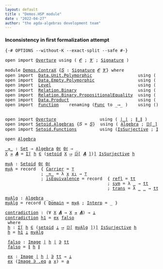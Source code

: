 ```yaml
---
layout: default
title : "Demos.HSP module"
date : "2022-04-27"
author: "the agda-algebras development team"
---
```


### <a id="inconsistency-in-first-formalization-attempt">Inconsistency in first formalization attempt</a>

<pre class="Agda">
<a id="238" class="Symbol">{-#</a> <a id="242" class="Keyword">OPTIONS</a> <a id="250" class="Pragma">--without-K</a> <a id="262" class="Pragma">--exact-split</a> <a id="276" class="Pragma">--safe</a> <a id="283" class="Symbol">#-}</a>

<a id="288" class="Keyword">open</a> <a id="293" class="Keyword">import</a> <a id="300" href="Overture.html" class="Module">Overture</a> <a id="309" class="Keyword">using</a> <a id="315" class="Symbol">(</a> <a id="317" href="Overture.Signatures.html#520" class="Generalizable">𝓞</a> <a id="319" class="Symbol">;</a> <a id="321" href="Overture.Signatures.html#522" class="Generalizable">𝓥</a> <a id="323" class="Symbol">;</a> <a id="325" href="Overture.Signatures.html#3171" class="Function">Signature</a> <a id="335" class="Symbol">)</a>

<a id="338" class="Keyword">module</a> <a id="345" href="Demos.ContraX.html" class="Module">Demos.ContraX</a> <a id="359" class="Symbol">{</a><a id="360" href="Demos.ContraX.html#360" class="Bound">𝑆</a> <a id="362" class="Symbol">:</a> <a id="364" href="Overture.Signatures.html#3171" class="Function">Signature</a> <a id="374" href="Overture.Signatures.html#520" class="Generalizable">𝓞</a> <a id="376" href="Overture.Signatures.html#522" class="Generalizable">𝓥</a><a id="377" class="Symbol">}</a> <a id="379" class="Keyword">where</a>
<a id="385" class="Keyword">open</a> <a id="390" class="Keyword">import</a>  <a id="398" href="Data.Unit.Polymorphic.html" class="Module">Data.Unit.Polymorphic</a>                  <a id="437" class="Keyword">using</a> <a id="443" class="Symbol">(</a> <a id="445" href="Data.Unit.Polymorphic.Base.html#480" class="Function">⊤</a> <a id="447" class="Symbol">;</a> <a id="449" href="Data.Unit.Polymorphic.Base.html#524" class="Function">tt</a> <a id="452" class="Symbol">)</a>
<a id="454" class="Keyword">open</a> <a id="459" class="Keyword">import</a>  <a id="467" href="Data.Empty.Polymorphic.html" class="Module">Data.Empty.Polymorphic</a>                 <a id="506" class="Keyword">using</a> <a id="512" class="Symbol">(</a> <a id="514" href="Data.Empty.Polymorphic.html#331" class="Function">⊥</a> <a id="516" class="Symbol">)</a>
<a id="518" class="Keyword">open</a> <a id="523" class="Keyword">import</a>  <a id="531" href="Level.html" class="Module">Level</a>                                  <a id="570" class="Keyword">using</a> <a id="576" class="Symbol">(</a> <a id="578" href="Level.html#512" class="Function">0ℓ</a> <a id="581" class="Symbol">)</a>
<a id="583" class="Keyword">open</a> <a id="588" class="Keyword">import</a>  <a id="596" href="Relation.Binary.html" class="Module">Relation.Binary</a>                        <a id="635" class="Keyword">using</a> <a id="641" class="Symbol">(</a> <a id="643" href="Relation.Binary.Bundles.html#1009" class="Record">Setoid</a> <a id="650" class="Symbol">)</a>
<a id="652" class="Keyword">open</a> <a id="657" class="Keyword">import</a>  <a id="665" href="Relation.Binary.PropositionalEquality.html" class="Module">Relation.Binary.PropositionalEquality</a>  <a id="704" class="Keyword">using</a> <a id="710" class="Symbol">(</a> <a id="712" href="Relation.Binary.PropositionalEquality.Properties.html#3972" class="Function">setoid</a> <a id="719" class="Symbol">)</a>
<a id="721" class="Keyword">open</a> <a id="726" class="Keyword">import</a>  <a id="734" href="Data.Product.html" class="Module">Data.Product</a>                           <a id="773" class="Keyword">using</a> <a id="779" class="Symbol">(</a> <a id="781" href="Data.Product.html#916" class="Function">Σ-syntax</a> <a id="790" class="Symbol">)</a>
<a id="792" class="Keyword">open</a> <a id="797" class="Keyword">import</a>  <a id="805" href="Function.html" class="Module">Function</a>    <a id="817" class="Keyword">renaming</a> <a id="826" class="Symbol">(</a><a id="827" href="Function.Bundles.html#1868" class="Record">Func</a> <a id="832" class="Symbol">to</a> <a id="835" class="Record">_⟶_</a> <a id="839" class="Symbol">)</a>    <a id="844" class="Keyword">using</a> <a id="850" class="Symbol">()</a>


<a id="855" class="Keyword">open</a> <a id="860" class="Keyword">import</a> <a id="867" href="Overture.html" class="Module">Overture</a>                 <a id="892" class="Keyword">using</a> <a id="898" class="Symbol">(</a> <a id="900" href="Overture.Basic.html#4303" class="Function Operator">∣_∣</a> <a id="904" class="Symbol">;</a> <a id="906" href="Overture.Basic.html#4341" class="Function Operator">∥_∥</a> <a id="910" class="Symbol">)</a>
<a id="912" class="Keyword">open</a> <a id="917" class="Keyword">import</a> <a id="924" href="Setoid.Algebras.html" class="Module">Setoid.Algebras</a> <a id="940" class="Symbol">{</a><a id="941" class="Argument">𝑆</a> <a id="943" class="Symbol">=</a> <a id="945" href="Demos.ContraX.html#360" class="Bound">𝑆</a><a id="946" class="Symbol">}</a>  <a id="949" class="Keyword">using</a> <a id="955" class="Symbol">(</a> <a id="957" href="Setoid.Algebras.Basic.html#2865" class="Record">Algebra</a> <a id="965" class="Symbol">;</a> <a id="967" href="Setoid.Algebras.Basic.html#3554" class="Function Operator">𝔻[_]</a> <a id="972" class="Symbol">)</a>
<a id="974" class="Keyword">open</a> <a id="979" class="Keyword">import</a> <a id="986" href="Setoid.Functions.html" class="Module">Setoid.Functions</a>         <a id="1011" class="Keyword">using</a> <a id="1017" class="Symbol">(</a><a id="1018" href="Setoid.Functions.Surjective.html#2057" class="Function">IsSurjective</a> <a id="1031" class="Symbol">;</a> <a id="1033" href="Setoid.Functions.Inverses.html#1804" class="Datatype Operator">Image_∋_</a><a id="1041" class="Symbol">)</a>

<a id="1044" class="Keyword">open</a> <a id="1049" href="Setoid.Algebras.Basic.html#2865" class="Module">Algebra</a>

<a id="_↠_"></a><a id="1058" href="Demos.ContraX.html#1058" class="Function Operator">_↠_</a> <a id="1062" class="Symbol">:</a> <a id="1064" href="Agda.Primitive.html#326" class="Primitive">Set</a> <a id="1068" class="Symbol">→</a> <a id="1070" href="Setoid.Algebras.Basic.html#2865" class="Record">Algebra</a> <a id="1078" href="Level.html#512" class="Function">0ℓ</a> <a id="1081" href="Level.html#512" class="Function">0ℓ</a> <a id="1084" class="Symbol">→</a> <a id="1086" class="Symbol">_</a>
<a id="1088" href="Demos.ContraX.html#1088" class="Bound">X</a> <a id="1090" href="Demos.ContraX.html#1058" class="Function Operator">↠</a> <a id="1092" href="Demos.ContraX.html#1092" class="Bound">𝑨</a> <a id="1094" class="Symbol">=</a> <a id="1096" href="Data.Product.html#916" class="Function">Σ[</a> <a id="1099" href="Demos.ContraX.html#1099" class="Bound">h</a> <a id="1101" href="Data.Product.html#916" class="Function">∈</a> <a id="1103" class="Symbol">(</a><a id="1104" href="Relation.Binary.PropositionalEquality.Properties.html#3972" class="Function">setoid</a> <a id="1111" href="Demos.ContraX.html#1088" class="Bound">X</a> <a id="1113" href="Demos.ContraX.html#835" class="Record Operator">⟶</a> <a id="1115" href="Setoid.Algebras.Basic.html#3554" class="Function Operator">𝔻[</a> <a id="1118" href="Demos.ContraX.html#1092" class="Bound">𝑨</a> <a id="1120" href="Setoid.Algebras.Basic.html#3554" class="Function Operator">]</a><a id="1121" class="Symbol">)</a><a id="1122" href="Data.Product.html#916" class="Function">]</a> <a id="1124" href="Setoid.Functions.Surjective.html#2057" class="Function">IsSurjective</a> <a id="1137" href="Demos.ContraX.html#1099" class="Bound">h</a>

<a id="myA"></a><a id="1140" href="Demos.ContraX.html#1140" class="Function">myA</a> <a id="1144" class="Symbol">:</a> <a id="1146" href="Relation.Binary.Bundles.html#1009" class="Record">Setoid</a> <a id="1153" href="Level.html#512" class="Function">0ℓ</a> <a id="1156" href="Level.html#512" class="Function">0ℓ</a>
<a id="1159" href="Demos.ContraX.html#1140" class="Function">myA</a> <a id="1163" class="Symbol">=</a> <a id="1165" class="Keyword">record</a>  <a id="1173" class="Symbol">{</a> <a id="1175" href="Relation.Binary.Bundles.html#1072" class="Field">Carrier</a> <a id="1183" class="Symbol">=</a> <a id="1185" href="Data.Unit.Polymorphic.Base.html#480" class="Function">⊤</a>
              <a id="1201" class="Symbol">;</a> <a id="1203" href="Relation.Binary.Bundles.html#1098" class="Field Operator">_≈_</a> <a id="1207" class="Symbol">=</a> <a id="1209" class="Symbol">λ</a> <a id="1211" href="Demos.ContraX.html#1211" class="Bound">x</a> <a id="1213" href="Demos.ContraX.html#1213" class="Bound">x₁</a> <a id="1216" class="Symbol">→</a> <a id="1218" href="Data.Unit.Polymorphic.Base.html#480" class="Function">⊤</a>
              <a id="1234" class="Symbol">;</a> <a id="1236" href="Relation.Binary.Bundles.html#1132" class="Field">isEquivalence</a> <a id="1250" class="Symbol">=</a> <a id="1252" class="Keyword">record</a>  <a id="1260" class="Symbol">{</a> <a id="1262" href="Relation.Binary.Structures.html#1568" class="Field">refl</a> <a id="1267" class="Symbol">=</a> <a id="1269" href="Data.Unit.Polymorphic.Base.html#524" class="Function">tt</a>
                                        <a id="1312" class="Symbol">;</a> <a id="1314" href="Relation.Binary.Structures.html#1594" class="Field">sym</a> <a id="1318" class="Symbol">=</a> <a id="1320" class="Symbol">λ</a> <a id="1322" href="Demos.ContraX.html#1322" class="Bound">_</a> <a id="1324" class="Symbol">→</a> <a id="1326" href="Data.Unit.Polymorphic.Base.html#524" class="Function">tt</a>
                                        <a id="1369" class="Symbol">;</a> <a id="1371" href="Relation.Binary.Structures.html#1620" class="Field">trans</a> <a id="1377" class="Symbol">=</a> <a id="1379" class="Symbol">λ</a> <a id="1381" href="Demos.ContraX.html#1381" class="Bound">_</a> <a id="1383" href="Demos.ContraX.html#1383" class="Bound">_</a> <a id="1385" class="Symbol">→</a> <a id="1387" href="Data.Unit.Polymorphic.Base.html#524" class="Function">tt</a> <a id="1390" class="Symbol">}</a> <a id="1392" class="Symbol">}</a>

<a id="myAlg"></a><a id="1395" href="Demos.ContraX.html#1395" class="Function">myAlg</a> <a id="1401" class="Symbol">:</a> <a id="1403" href="Setoid.Algebras.Basic.html#2865" class="Record">Algebra</a> <a id="1411" class="Symbol">_</a> <a id="1413" class="Symbol">_</a>
<a id="1415" href="Demos.ContraX.html#1395" class="Function">myAlg</a> <a id="1421" class="Symbol">=</a> <a id="1423" class="Keyword">record</a> <a id="1430" class="Symbol">{</a> <a id="1432" href="Setoid.Algebras.Basic.html#2922" class="Field">Domain</a> <a id="1439" class="Symbol">=</a> <a id="1441" href="Demos.ContraX.html#1140" class="Function">myA</a> <a id="1445" class="Symbol">;</a> <a id="1447" href="Setoid.Algebras.Basic.html#2944" class="Field">Interp</a> <a id="1454" class="Symbol">=</a> <a id="1456" class="Symbol">_</a> <a id="1458" class="Symbol">}</a>

<a id="contradiction"></a><a id="1461" href="Demos.ContraX.html#1461" class="Function">contradiction</a> <a id="1475" class="Symbol">:</a> <a id="1477" class="Symbol">(∀</a> <a id="1480" href="Demos.ContraX.html#1480" class="Bound">X</a> <a id="1482" href="Demos.ContraX.html#1482" class="Bound">𝑨</a> <a id="1484" class="Symbol">→</a> <a id="1486" href="Demos.ContraX.html#1480" class="Bound">X</a> <a id="1488" href="Demos.ContraX.html#1058" class="Function Operator">↠</a> <a id="1490" href="Demos.ContraX.html#1482" class="Bound">𝑨</a><a id="1491" class="Symbol">)</a> <a id="1493" class="Symbol">→</a> <a id="1495" href="Data.Empty.Polymorphic.html#331" class="Function">⊥</a>
<a id="1497" href="Demos.ContraX.html#1461" class="Function">contradiction</a> <a id="1511" href="Demos.ContraX.html#1511" class="Bound">h1</a> <a id="1514" class="Symbol">=</a> <a id="1516" href="Demos.ContraX.html#1644" class="Function">ex</a> <a id="1519" href="Demos.ContraX.html#1602" class="Function">falso</a>
 <a id="1526" class="Keyword">where</a>
 <a id="1533" href="Demos.ContraX.html#1533" class="Function">h</a> <a id="1535" class="Symbol">:</a> <a id="1537" href="Data.Product.html#916" class="Function">Σ[</a> <a id="1540" href="Demos.ContraX.html#1540" class="Bound">h</a> <a id="1542" href="Data.Product.html#916" class="Function">∈</a> <a id="1544" class="Symbol">(</a><a id="1545" href="Relation.Binary.PropositionalEquality.Properties.html#3972" class="Function">setoid</a> <a id="1552" href="Data.Empty.Polymorphic.html#331" class="Function">⊥</a> <a id="1554" href="Demos.ContraX.html#835" class="Record Operator">⟶</a> <a id="1556" href="Setoid.Algebras.Basic.html#3554" class="Function Operator">𝔻[</a> <a id="1559" href="Demos.ContraX.html#1395" class="Function">myAlg</a> <a id="1565" href="Setoid.Algebras.Basic.html#3554" class="Function Operator">]</a><a id="1566" class="Symbol">)</a><a id="1567" href="Data.Product.html#916" class="Function">]</a> <a id="1569" href="Setoid.Functions.Surjective.html#2057" class="Function">IsSurjective</a> <a id="1582" href="Demos.ContraX.html#1540" class="Bound">h</a>
 <a id="1585" href="Demos.ContraX.html#1533" class="Function">h</a> <a id="1587" class="Symbol">=</a> <a id="1589" href="Demos.ContraX.html#1511" class="Bound">h1</a> <a id="1592" href="Data.Empty.Polymorphic.html#331" class="Function">⊥</a> <a id="1594" href="Demos.ContraX.html#1395" class="Function">myAlg</a>

 <a id="1602" href="Demos.ContraX.html#1602" class="Function">falso</a> <a id="1608" class="Symbol">:</a> <a id="1610" href="Setoid.Functions.Inverses.html#1804" class="Datatype Operator">Image</a> <a id="1616" href="Overture.Basic.html#4303" class="Function Operator">∣</a> <a id="1618" href="Demos.ContraX.html#1533" class="Function">h</a> <a id="1620" href="Overture.Basic.html#4303" class="Function Operator">∣</a> <a id="1622" href="Setoid.Functions.Inverses.html#1804" class="Datatype Operator">∋</a> <a id="1624" href="Data.Unit.Polymorphic.Base.html#524" class="Function">tt</a>
 <a id="1628" href="Demos.ContraX.html#1602" class="Function">falso</a> <a id="1634" class="Symbol">=</a> <a id="1636" href="Overture.Basic.html#4341" class="Function Operator">∥</a> <a id="1638" href="Demos.ContraX.html#1533" class="Function">h</a> <a id="1640" href="Overture.Basic.html#4341" class="Function Operator">∥</a>

 <a id="1644" href="Demos.ContraX.html#1644" class="Function">ex</a> <a id="1647" class="Symbol">:</a> <a id="1649" href="Setoid.Functions.Inverses.html#1804" class="Datatype Operator">Image</a> <a id="1655" href="Overture.Basic.html#4303" class="Function Operator">∣</a> <a id="1657" href="Demos.ContraX.html#1533" class="Function">h</a> <a id="1659" href="Overture.Basic.html#4303" class="Function Operator">∣</a> <a id="1661" href="Setoid.Functions.Inverses.html#1804" class="Datatype Operator">∋</a> <a id="1663" href="Data.Unit.Polymorphic.Base.html#524" class="Function">tt</a> <a id="1666" class="Symbol">→</a> <a id="1668" href="Data.Empty.Polymorphic.html#331" class="Function">⊥</a>
 <a id="1671" href="Demos.ContraX.html#1644" class="Function">ex</a> <a id="1674" class="Symbol">(</a><a id="1675" href="Setoid.Functions.Inverses.html#1857" class="InductiveConstructor">Image_∋_.eq</a> <a id="1687" href="Demos.ContraX.html#1687" class="Bound">a</a> <a id="1689" href="Demos.ContraX.html#1689" class="Bound">x</a><a id="1690" class="Symbol">)</a> <a id="1692" class="Symbol">=</a> <a id="1694" href="Demos.ContraX.html#1687" class="Bound">a</a>
</pre>
